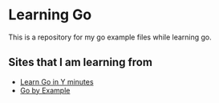 # Learning Go
This is a repository for my go example files while learning go.

## Sites that I am learning from

- [Learn Go in Y minutes](https://learnxinyminutes.com/docs/go/)
- [Go by Example](https://gobyexample.com)
